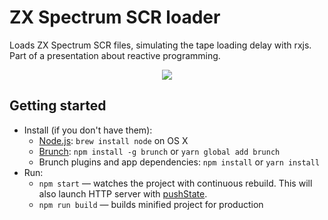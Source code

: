# ZX Spectrum SCR loader

Loads ZX Spectrum SCR files, simulating the tape loading delay with rxjs. Part of a presentation about reactive programming.

<p align="center">
  <img src="spectrum.gif">
</p>

## Getting started

* Install (if you don't have them):
    * [Node.js](http://nodejs.org): `brew install node` on OS X
    * [Brunch](http://brunch.io): `npm install -g brunch` or `yarn global add brunch`
    * Brunch plugins and app dependencies: `npm install` or `yarn install`
* Run:
    * `npm start` — watches the project with continuous rebuild. This will also launch HTTP server with [pushState](https://developer.mozilla.org/en-US/docs/Web/Guide/API/DOM/Manipulating_the_browser_history).
    * `npm run build` — builds minified project for production

